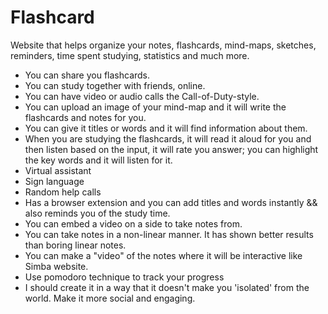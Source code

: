 # Flashcard
Website that helps organize your notes, flashcards, mind-maps, sketches, reminders, time spent studying, statistics and much more.
- You can share you flashcards. 
- You can study together with friends, online. 
- You can have video or audio calls the Call-of-Duty-style. 
- You can upload an image of your mind-map and it will write the flashcards and notes for you. 
- You can give it titles or words and it will find information about them. 
- When you are studying the flashcards, it will read it aloud for you and then listen based on the input, it will rate you answer; you can highlight the key words and it will listen for it.
- Virtual assistant
- Sign language
- Random help calls
- Has a browser extension and you can add titles and words instantly && also reminds you of the study time.
- You can embed a video on a side to take notes from.
- You can take notes in a non-linear manner. It has shown better results than boring linear notes.
- You can make a "video" of the notes where it will be interactive like Simba website.
- Use pomodoro technique to track your progress
- I should create it in a way that it doesn't make you 'isolated' from the world. Make it more social and engaging.
